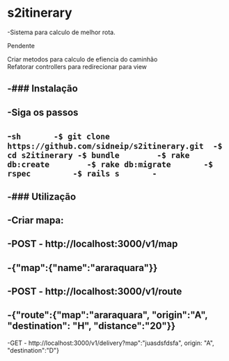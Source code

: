 # s2itinerary

-Sistema para calculo de melhor rota.		

Pendente		
		
Criar metodos para calculo de efiencia do caminhão		
Refatorar controllers para redirecionar para view		
		
-### Instalação		
-		
-Siga os passos		
-		
-```sh		
-$ git clone https://github.com/sidneip/s2itinerary.git	
-$ cd s2itinerary
-$ bundle		
-$ rake db:create		
-$ rake db:migrate		
-$ rspec		
-$ rails s		
-```		
-		
-### Utilização		
-		
-Criar mapa:		
-		
-POST - http://localhost:3000/v1/map		
-		
-{"map":{"name":"araraquara"}}		
-		
-POST - http://localhost:3000/v1/route		
-		
-{"route":{"map":"araraquara", "origin":"A", "destination": "H", "distance":"20"}}		
-		
-GET - http://localhost:3000/v1/delivery?map":"juasdsfdsfa", origin: "A", "destination":"D"}
